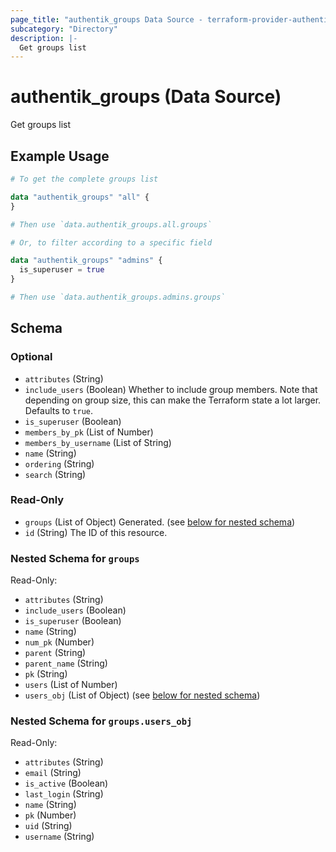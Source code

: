 ```yaml
---
page_title: "authentik_groups Data Source - terraform-provider-authentik"
subcategory: "Directory"
description: |-
  Get groups list
---
```


# authentik_groups (Data Source)

Get groups list

## Example Usage

```terraform
# To get the complete groups list

data "authentik_groups" "all" {
}

# Then use `data.authentik_groups.all.groups`

# Or, to filter according to a specific field

data "authentik_groups" "admins" {
  is_superuser = true
}

# Then use `data.authentik_groups.admins.groups`
```

<!-- schema generated by tfplugindocs -->
## Schema

### Optional

- `attributes` (String)
- `include_users` (Boolean) Whether to include group members. Note that depending on group size, this can make the Terraform state a lot larger. Defaults to `true`.
- `is_superuser` (Boolean)
- `members_by_pk` (List of Number)
- `members_by_username` (List of String)
- `name` (String)
- `ordering` (String)
- `search` (String)

### Read-Only

- `groups` (List of Object) Generated. (see [below for nested schema](#nestedatt--groups))
- `id` (String) The ID of this resource.

<a id="nestedatt--groups"></a>
### Nested Schema for `groups`

Read-Only:

- `attributes` (String)
- `include_users` (Boolean)
- `is_superuser` (Boolean)
- `name` (String)
- `num_pk` (Number)
- `parent` (String)
- `parent_name` (String)
- `pk` (String)
- `users` (List of Number)
- `users_obj` (List of Object) (see [below for nested schema](#nestedobjatt--groups--users_obj))

<a id="nestedobjatt--groups--users_obj"></a>
### Nested Schema for `groups.users_obj`

Read-Only:

- `attributes` (String)
- `email` (String)
- `is_active` (Boolean)
- `last_login` (String)
- `name` (String)
- `pk` (Number)
- `uid` (String)
- `username` (String)
